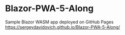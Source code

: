 # Blazor-PWA-5-Along 
Sample Blazor WASM app deployed on GitHub Pages 
https://sergeydavidovich.github.io/Blazor-PWA-5-Along/

